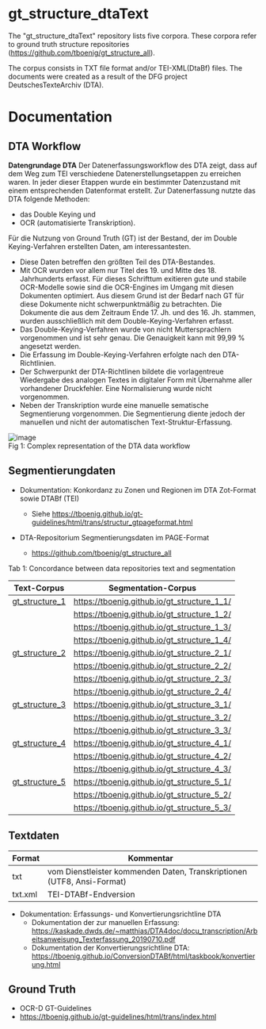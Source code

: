 # gt_structure_dtaText

The "gt_structure_dtaText" repository lists five corpora. These corpora refer to ground truth structure repositories (https://github.com/tboenig/gt_structure_all). 

The corpus consists in TXT file format and/or TEI-XML(DtaBf) files.
The documents were created as a result of the DFG project DeutschesTexteArchiv (DTA).

# Documentation
## DTA Workflow
**Datengrundage DTA**
Der Datenerfassungsworkflow des DTA zeigt, dass auf dem Weg zum TEI verschiedene Datenerstellungsetappen zu erreichen waren.
In jeder dieser Etappen wurde ein bestimmter Datenzustand mit einem entsprechenden Datenformat erstellt.
Zur Datenerfassung nutzte das DTA folgende Methoden:
* das Double Keying und 
* OCR (automatisierte Transkription).

Für die Nutzung von Ground Truth (GT) ist der Bestand, der im Double Keying-Verfahren erstellten Daten, am interessantesten.
* Diese Daten betreffen den größten Teil des DTA-Bestandes.
* Mit OCR wurden vor allem nur Titel des 19. und Mitte des 18. Jahrhunderts erfasst. Für dieses Schrifttum exitieren gute und stabile OCR-Modelle sowie sind die OCR-Engines im Umgang mit diesen Dokumenten optimiert. Aus diesem Grund ist der Bedarf nach GT für diese Dokumente nicht schwerpunktmäßig zu betrachten. Die Dokumente die aus dem Zeitraum Ende 17. Jh. und des 16. Jh. stammen, wurden ausschließlich mit dem Double-Keying-Verfahren erfasst.
* Das Double-Keying-Verfahren wurde von nicht Muttersprachlern vorgenommen und ist sehr genau. Die Genauigkeit kann mit 99,99 % angesetzt werden.
* Die Erfassung im Double-Keying-Verfahren erfolgte nach den DTA-Richtlinien.
* Der Schwerpunkt der DTA-Richtlinen bildete die vorlagentreue Wiedergabe des analogen Textes in digitaler Form mit Übernahme aller vorhandener Druckfehler. Eine Normalisierung wurde nicht vorgenommen.
* Neben der Transkription wurde eine manuelle sematische Segmentierung vorgenommen. Die Segmentierung diente jedoch der manuellen und nicht der automatischen Text-Struktur-Erfassung.

![image](https://github.com/tboenig/gt_structure_dtaText/assets/26142921/d9b8edde-1fd9-4823-8a40-23bc9ea968d1)<br/>
Fig 1: Complex representation of the DTA data workflow

## Segmentierungdaten
- Dokumentation: Konkordanz zu Zonen und Regionen im DTA Zot-Format sowie DTABf (TEI) 
  -  Siehe https://tboenig.github.io/gt-guidelines/html/trans/structur_gtpageformat.html

- DTA-Repositorium Segmentierungsdaten im PAGE-Format
  -  https://github.com/tboenig/gt_structure_all  

Tab 1: Concordance between data repositories text and segmentation

|Text-Corpus       | Segmentation-Corpus|
| --------         | --------           | 
|[gt_structure_1](https://github.com/tboenig/gt_structure_dtaText/tree/main/corpus/gt_structure_1)    | https://tboenig.github.io/gt_structure_1_1/|
|                  |https://tboenig.github.io/gt_structure_1_2/|
|                  |https://tboenig.github.io/gt_structure_1_3/|
|                  |https://tboenig.github.io/gt_structure_1_4/|
|[gt_structure_2](https://github.com/tboenig/gt_structure_dtaText/tree/main/corpus/gt_structure_2)    |https://tboenig.github.io/gt_structure_2_1/|
|                  |https://tboenig.github.io/gt_structure_2_2/|
|                  |https://tboenig.github.io/gt_structure_2_3/|
|                  |https://tboenig.github.io/gt_structure_2_4/|
|[gt_structure_3](https://github.com/tboenig/gt_structure_dtaText/tree/main/corpus/gt_structure_3)    |https://tboenig.github.io/gt_structure_3_1/|
|                  |https://tboenig.github.io/gt_structure_3_2/|
|                  |https://tboenig.github.io/gt_structure_3_3/|
|[gt_structure_4](https://github.com/tboenig/gt_structure_dtaText/tree/main/corpus/gt_structure_4)    |https://tboenig.github.io/gt_structure_4_1/|
|                  |https://tboenig.github.io/gt_structure_4_2/|
|                  |https://tboenig.github.io/gt_structure_4_3/|
|[gt_structure_5](https://github.com/tboenig/gt_structure_dtaText/tree/main/corpus/gt_structure_5)    |https://tboenig.github.io/gt_structure_5_1/|
|                  |https://tboenig.github.io/gt_structure_5_2/|
|                  |https://tboenig.github.io/gt_structure_5_3/|

## Textdaten

| Format           | Kommentar | 
| --------         | --------  | 
| txt              | vom Dienstleister kommenden Daten, Transkriptionen (UTF8, Ansi-Format)                        | 
| txt.xml          | TEI-DTABf-Endversion                                                                          | 


* Dokumentation: Erfassungs- und Konvertierungsrichtline DTA
    * Dokumentation der zur manuellen Erfassung: https://kaskade.dwds.de/~matthias/DTA4doc/docu_transcription/Arbeitsanweisung_Texterfassung_20190710.pdf 
    * Dokumentation der Konvertierungsrichtline DTA: https://tboenig.github.io/ConversionDTABf/html/taskbook/konvertierung.html

## Ground Truth
- OCR-D GT-Guidelines
-   https://tboenig.github.io/gt-guidelines/html/trans/index.html
